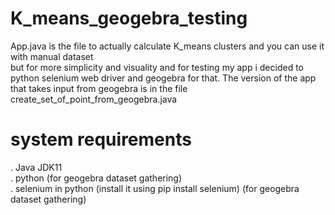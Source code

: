 # K_means_geogebra_testing
App.java is the file to actually calculate K_means clusters and you can use it with manual dataset     
but for more simplicity and visuality and for testing my app i decided to python selenium web driver and geogebra for that. The version of the app that takes input from geogebra is in the file create_set_of_point_from_geogebra.java
# system requirements
. Java JDK11     
. python (for geogebra dataset gathering)     
. selenium in python (install it using pip install selenium) (for geogebra dataset gathering)    
